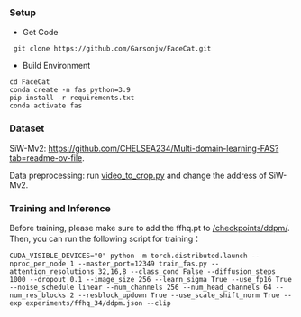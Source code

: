 ### Setup
- Get Code
```shell
 git clone https://github.com/Garsonjw/FaceCat.git
```
- Build Environment
```shell
cd FaceCat
conda create -n fas python=3.9
pip install -r requirements.txt
conda activate fas
```

### Dataset
SiW-Mv2: https://github.com/CHELSEA234/Multi-domain-learning-FAS?tab=readme-ov-file.

Data preprocessing: run [video_to_crop.py](https://github.com/Garsonjw/FaceCat/blob/main/video_to_crop.py) and change the address of SiW-Mv2.

### Training and Inference
Before training, please make sure to add the ffhq.pt to [/checkpoints/ddpm/](https://github.com/Garsonjw/FaceCat/tree/12306a2988432038f82d2e24599c59bf81ece967/checkpoints/ddpm). Then, you can run the following script for training：
```shell
CUDA_VISIBLE_DEVICES="0" python -m torch.distributed.launch --nproc_per_node 1 --master_port=12349 train_fas.py --attention_resolutions 32,16,8 --class_cond False --diffusion_steps 1000 --dropout 0.1 --image_size 256 --learn_sigma True --use_fp16 True --noise_schedule linear --num_channels 256 --num_head_channels 64 --num_res_blocks 2 --resblock_updown True --use_scale_shift_norm True --exp experiments/ffhq_34/ddpm.json --clip
```
